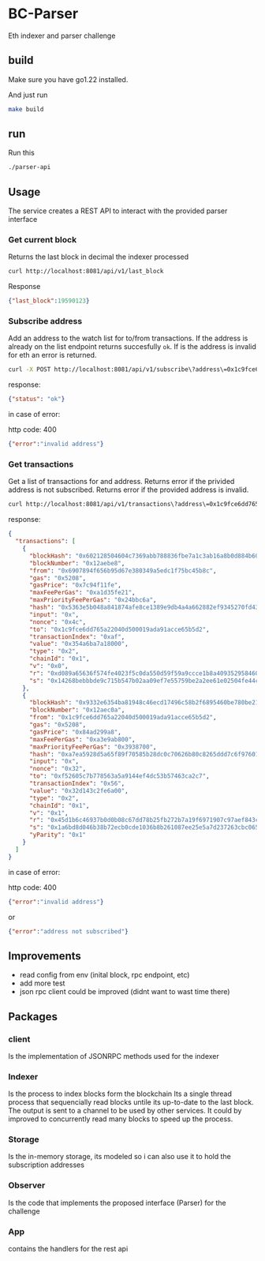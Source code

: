 # BC-Parser 

Eth indexer and parser challenge 

## build 

Make sure you have go1.22 installed. 

And just run


```bash
make build
```

## run 

Run this 

```bash
./parser-api
```


## Usage 

The service creates a REST API to interact with the provided parser interface


### Get current block 

Returns the last block in decimal the indexer processed 

```bash
curl http://localhost:8081/api/v1/last_block
```

Response 

```json
{"last_block":19590123}
```

### Subscribe address

Add an address to the watch list for to/from transactions.
If the address is already on the list endpoint returns succesfully `ok`.
If is the address is invalid for eth an error is returned.


```bash
curl -X POST http://localhost:8081/api/v1/subscribe\?address\=0x1c9fce6dd765a22040d500019ada91acce65b5d2
```

response:

```json
{"status": "ok"}
```

in case of error:

http code: 400 
```json
{"error":"invalid address"}
```


### Get transactions 

Get a list of transactions for and address.
Returns error if the privided address is not subscribed.
Returns error if the provided address is invalid.


```bash
curl http://localhost:8081/api/v1/transactions\?address\=0x1c9fce6dd765a22040d500019ada91acce65b5d2
```

response:
```json
{
  "transactions": [
    {
      "blockHash": "0x602128504604c7369abb788836fbe7a1c3ab16a8b0d884b60c596db6711460aa",
      "blockNumber": "0x12aebe8",
      "from": "0x6907894f656b95d67e380349a5edc1f75bc45b8c",
      "gas": "0x5208",
      "gasPrice": "0x7c94f11fe",
      "maxFeePerGas": "0xa1d35fe21",
      "maxPriorityFeePerGas": "0x24bbc6a",
      "hash": "0x5363e5b048a841874afe8ce1389e9db4a4a662882ef9345270fd43b368198103",
      "input": "0x",
      "nonce": "0x4c",
      "to": "0x1c9fce6dd765a22040d500019ada91acce65b5d2",
      "transactionIndex": "0xaf",
      "value": "0x354a6ba7a18000",
      "type": "0x2",
      "chainId": "0x1",
      "v": "0x0",
      "r": "0xd089a65636f574fe4023f5c0da550d59f59a9ccce1b8a40935295846006eb6a4",
      "s": "0x14268bebbbde9c715b547b02aa09ef7e55759be2a2ee61e02504fe44ccdc168f"
    },
    {
      "blockHash": "0x9332e6354ba81948c46ecd17496c58b2f6895460be780be21528b2ff4a9abe1f",
      "blockNumber": "0x12aec0a",
      "from": "0x1c9fce6dd765a22040d500019ada91acce65b5d2",
      "gas": "0x5208",
      "gasPrice": "0x84ad299a8",
      "maxFeePerGas": "0xa3e9ab800",
      "maxPriorityFeePerGas": "0x3938700",
      "hash": "0xa7ea5928d5a65f89f70585b28dc0c70626b80c8265ddd7c6f9760113a83faed2",
      "input": "0x",
      "nonce": "0x32",
      "to": "0xf52605c7b778563a5a9144ef4dc53b57463ca2c7",
      "transactionIndex": "0x56",
      "value": "0x32d143c2fe6a00",
      "type": "0x2",
      "chainId": "0x1",
      "v": "0x1",
      "r": "0x45d1b6c46937b0d0b08c67dd78b25fb272b7a19f6971907c97aef843cff0c2b6",
      "s": "0x1a6bd8d046b38b72ecb0cde1036b8b261087ee25e5a7d237263cbc0650de0ebf",
      "yParity": "0x1"
    }
  ]
}
```

in case of error:

http code: 400 
```json
{"error":"invalid address"}
```

or 

```json
{"error":"address not subscribed"}
```



## Improvements
- read config from env (inital block, rpc endpoint, etc)
- add more test
- json rpc client could be improved (didnt want to wast time there)

## Packages 

### client 
Is the implementation of JSONRPC methods used for the indexer

### Indexer 
Is the process to index blocks form the blockchain 
Its a single thread process that sequencially read blocks untile its up-to-date to the last block. 
The output is sent to a channel to be used by other services. 
It could by improved to concurrently read many blocks to speed up the process. 

### Storage 
Is the in-memory storage, its modeled so i can also use it to hold the subscription addresses

### Observer 
Is the code that implements the proposed interface (Parser) for the challenge 

### App 
contains the handlers for the rest api







